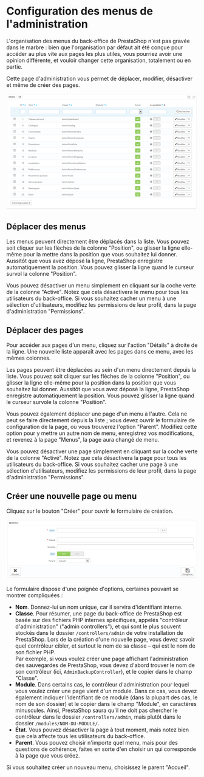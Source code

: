 # Configuration des menus de l'administration

L'organisation des menus du back-office de PrestaShop n'est pas gravée dans le marbre : bien que l'organisation par défaut ait été conçue pour accéder au plus vite aux pages les plus utiles, vous pourriez avoir une opinion différente, et vouloir changer cette organisation, totalement ou en partie.

Cette page d'administration vous permet de déplacer, modifier, désactiver et même de créer des pages.

![](../../../.gitbook/assets/23789926.png)

## Déplacer des menus <a href="#configurationdesmenusdeladministration-deplacerdesmenus" id="configurationdesmenusdeladministration-deplacerdesmenus"></a>

Les menus peuvent directement être déplacés dans la liste. Vous pouvez soit cliquer sur les flèches de la colonne "Position", ou glisser la ligne elle-même pour la mettre dans la position que vous souhaitez lui donner. Aussitôt que vous avez déposé la ligne, PrestaShop enregistre automatiquement la position. Vous pouvez glisser la ligne quand le curseur survol la colonne "Position".

Vous pouvez désactiver un menu simplement en cliquant sur la coche verte de la colonne "Activé". Notez que cela désactivera le menu pour tous les utilisateurs du back-office. Si vous souhaitez cacher un menu à une sélection d'utilisateurs, modifiez les permissions de leur profil, dans la page d'administration "Permissions".

## Déplacer des pages <a href="#configurationdesmenusdeladministration-deplacerdespages" id="configurationdesmenusdeladministration-deplacerdespages"></a>

Pour accéder aux pages d'un menu, cliquez sur l'action "Détails" à droite de la ligne. Une nouvelle liste apparaît avec les pages dans ce menu, avec les mêmes colonnes.

Les pages peuvent être déplacées au sein d'un menu directement depuis la liste. Vous pouvez soit cliquer sur les flèches de la colonne "Position", ou glisser la ligne elle-même pour la position dans la position que vous souhaitez lui donner. Aussitôt que vous avez déposé la ligne, PrestaShop enregistre automatiquement la position. Vous pouvez glisser la ligne quand le curseur survole la colonne "Position".

Vous pouvez également déplacer une page d'un menu à l'autre. Cela ne peut se faire directement depuis la liste ; vous devez ouvrir le formulaire de configuration de la page, où vous trouverez l'option "Parent". Modifiez cette option pour y mettre un autre nom de menu, enregistrez vos modifications, et revenez à la page "Menus", la page aura changé de menu.

Vous pouvez désactiver une page simplement en cliquant sur la coche verte de la colonne "Activé". Notez que cela désactivera la page pour tous les utilisateurs du back-office. Si vous souhaitez cacher une page à une sélection d'utilisateurs, modifiez les permissions de leur profil, dans la page d'administration "Permissions".

## Créer une nouvelle page ou menu <a href="#configurationdesmenusdeladministration-creerunenouvellepageoumenu" id="configurationdesmenusdeladministration-creerunenouvellepageoumenu"></a>

Cliquez sur le bouton "Créer" pour ouvrir le formulaire de création.

![](../../../.gitbook/assets/23789927.png)

Le formulaire dispose d'une poignée d'options, certaines pouvant se montrer compliquées :

* **Nom**. Donnez-lui un nom unique, car il servira d'identifiant interne.
* **Classe**. Pour résumer, une page du back-office de PrestaShop est basée sur des fichiers PHP internes spécifiques, appelés "contrôleur d'administration" ("admin controllers"), et qui sont le plus souvent stockés dans le dossier `/controllers/admin` de votre installation de PrestaShop. Lors de la création d'une nouvelle page, vous devez savoir quel contrôleur cibler, et surtout le nom de sa classe – qui est le nom de son fichier PHP.\
  &#x20;Par exemple, si vous voulez créer une page affichant l'administration des sauvegardes de PrestaShop, vous devez d'abord trouver le nom de son contrôleur (ici, `AdminBackupController`), et le copier dans le champ "Classe".
* **Module**. Dans certains cas, le contrôleur d'administration pour lequel vous voulez créer une page vient d'un module. Dans ce cas, vous devez également indiquer l'identifiant de ce module (dans la plupart des cas, le nom de son dossier) et le copier dans le champ "Module", en caractères minuscules. Ainsi, PrestaShop saura qu'il ne doit pas chercher le contrôleur dans le dossier `/controllers/admin`, mais plutôt dans le dossier `/modules/NOM-DU-MODULE/`.
* **État**. Vous pouvez désactiver la page à tout moment, mais notez bien que cela affecte tous les utilisateurs du back-office.
* **Parent**. Vous pouvez choisir n'importe quel menu, mais pour des questions de cohérence, faites en sorte d'en choisir un qui corresponde à la page que vous créez.

Si vous souhaitez créer un nouveau menu, choisissez le parent "Accueil".
